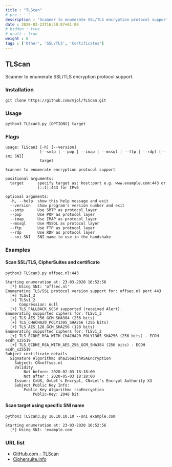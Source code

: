 ```yaml
---
title : "TLScan"
# pre : ' '
description : "Scanner to enumerate SSL/TLS encryption protocol support."
date : 2020-03-23T16:50:07+01:00
# hidden : true
# draft : true
weight : 0
tags : ['Other', 'SSL/TLS', 'Certificates']
---
```


## TLScan

Scanner to enumerate SSL/TLS encryption protocol support.

### Installation

```plain
git clone https://github.com/mjol/TLScan.git
```

### Usage

```plain
python3 TLScan3.py [OPTIONS] target
```

### Flags

```plain
usage: TLScan3 [-h] [--version]
               [--smtp | --pop | --imap | --mssql | --ftp | --rdp] [--sni SNI]
               target

Scanner to enumerate encryption protocol support

positional arguments:
  target      specify target as: host:port e.g. www.example.com:443 or
              [::1]:443 for IPv6

optional arguments:
  -h, --help  show this help message and exit
  --version   show program's version number and exit
  --smtp      Use SMTP as protocol layer
  --pop       Use POP as protocol layer
  --imap      Use IMAP as protocol layer
  --mssql     Use MSSQL as protocol layer
  --ftp       Use FTP as protocol layer
  --rdp       Use RDP as protocol layer
  --sni SNI   SNI name to use in the handshake
```

### Examples

#### Scan SSL/TLS, CipherSuites and certificate

```plain
python3 TLScan3.py offsec.nl:443

Starting enumeration at: 23-03-2020 16:52:56
  [*] Using SNI: 'offsec.nl'
Enumerating TLS/SSL protocol version support for: offsec.nl port 443
  [+] TLSv1_3
  [+] TLSv1_2
      Compression: null
  [+] TLS_FALLBACK_SCSV supported (received Alert).
Enumerating supported ciphers for: TLSv1_3
  [+] TLS_AES_256_GCM_SHA384 (256 bits)
  [+] TLS_CHACHA20_POLY1305_SHA256 (256 bits)
  [+] TLS_AES_128_GCM_SHA256 (128 bits)
Enumerating supported ciphers for: TLSv1_2
  [+] TLS_ECDHE_RSA_WITH_CHACHA20_POLY1305_SHA256 (256 bits) - ECDH ecdh_x25519
  [+] TLS_ECDHE_RSA_WITH_AES_256_GCM_SHA384 (256 bits) - ECDH ecdh_x25519
Subject certificate details
  Signature Algorithm: sha256WithRSAEncryption
    Subject: CN=offsec.nl
    Validity
        Not before: 2020-02-03 18:18:00
        Not after : 2020-05-03 18:18:00
    Issuer: C=US, O=Let's Encrypt, CN=Let's Encrypt Authority X3
    Subject Public Key Info:
        Public Key Algorithm: rsaEncryption
            Public-Key: 2048 bit
```

#### Scan target using specific SNI name

```plain
python3 TLScan3.py 10.10.10.10 --sni example.com

Starting enumeration at: 23-03-2020 16:52:56
  [*] Using SNI: 'example.com'
```

### URL list

* [GitHub.com - TLScan](https://github.com/mjol/TLScan)
* [Ciphersuite.info](https://ciphersuite.info/)
